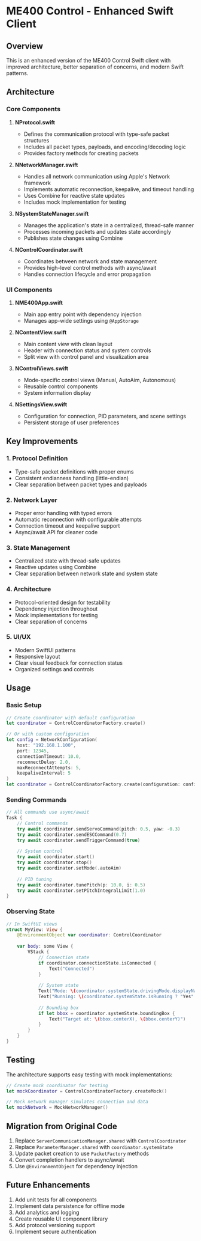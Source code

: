 # ME400 Control - Enhanced Swift Client

## Overview

This is an enhanced version of the ME400 Control Swift client with improved architecture, better separation of concerns, and modern Swift patterns.

## Architecture

### Core Components

1. **NProtocol.swift**
   - Defines the communication protocol with type-safe packet structures
   - Includes all packet types, payloads, and encoding/decoding logic
   - Provides factory methods for creating packets

2. **NNetworkManager.swift**
   - Handles all network communication using Apple's Network framework
   - Implements automatic reconnection, keepalive, and timeout handling
   - Uses Combine for reactive state updates
   - Includes mock implementation for testing

3. **NSystemStateManager.swift**
   - Manages the application's state in a centralized, thread-safe manner
   - Processes incoming packets and updates state accordingly
   - Publishes state changes using Combine

4. **NControlCoordinator.swift**
   - Coordinates between network and state management
   - Provides high-level control methods with async/await
   - Handles connection lifecycle and error propagation

### UI Components

1. **NME400App.swift**
   - Main app entry point with dependency injection
   - Manages app-wide settings using `@AppStorage`

2. **NContentView.swift**
   - Main content view with clean layout
   - Header with connection status and system controls
   - Split view with control panel and visualization area

3. **NControlViews.swift**
   - Mode-specific control views (Manual, AutoAim, Autonomous)
   - Reusable control components
   - System information display

4. **NSettingsView.swift**
   - Configuration for connection, PID parameters, and scene settings
   - Persistent storage of user preferences

## Key Improvements

### 1. Protocol Definition
- Type-safe packet definitions with proper enums
- Consistent endianness handling (little-endian)
- Clear separation between packet types and payloads

### 2. Network Layer
- Proper error handling with typed errors
- Automatic reconnection with configurable attempts
- Connection timeout and keepalive support
- Async/await API for cleaner code

### 3. State Management
- Centralized state with thread-safe updates
- Reactive updates using Combine
- Clear separation between network state and system state

### 4. Architecture
- Protocol-oriented design for testability
- Dependency injection throughout
- Mock implementations for testing
- Clear separation of concerns

### 5. UI/UX
- Modern SwiftUI patterns
- Responsive layout
- Clear visual feedback for connection status
- Organized settings and controls

## Usage

### Basic Setup

```swift
// Create coordinator with default configuration
let coordinator = ControlCoordinatorFactory.create()

// Or with custom configuration
let config = NetworkConfiguration(
    host: "192.168.1.100",
    port: 12345,
    connectionTimeout: 10.0,
    reconnectDelay: 2.0,
    maxReconnectAttempts: 5,
    keepaliveInterval: 5
)
let coordinator = ControlCoordinatorFactory.create(configuration: config)
```

### Sending Commands

```swift
// All commands use async/await
Task {
    // Control commands
    try await coordinator.sendServoCommand(pitch: 0.5, yaw: -0.3)
    try await coordinator.sendESCCommand(0.7)
    try await coordinator.sendTriggerCommand(true)
    
    // System control
    try await coordinator.start()
    try await coordinator.stop()
    try await coordinator.setMode(.autoAim)
    
    // PID tuning
    try await coordinator.tunePitch(p: 10.0, i: 0.5)
    try await coordinator.setPitchIntegralLimit(1.0)
}
```

### Observing State

```swift
// In SwiftUI views
struct MyView: View {
    @EnvironmentObject var coordinator: ControlCoordinator
    
    var body: some View {
        VStack {
            // Connection state
            if coordinator.connectionState.isConnected {
                Text("Connected")
            }
            
            // System state
            Text("Mode: \(coordinator.systemState.drivingMode.displayName)")
            Text("Running: \(coordinator.systemState.isRunning ? "Yes" : "No")")
            
            // Bounding box
            if let bbox = coordinator.systemState.boundingBox {
                Text("Target at: \(bbox.centerX), \(bbox.centerY)")
            }
        }
    }
}
```

## Testing

The architecture supports easy testing with mock implementations:

```swift
// Create mock coordinator for testing
let mockCoordinator = ControlCoordinatorFactory.createMock()

// Mock network manager simulates connection and data
let mockNetwork = MockNetworkManager()
```

## Migration from Original Code

1. Replace `ServerCommunicationManager.shared` with `ControlCoordinator`
2. Replace `ParameterManager.shared` with `coordinator.systemState`
3. Update packet creation to use `PacketFactory` methods
4. Convert completion handlers to async/await
5. Use `@EnvironmentObject` for dependency injection

## Future Enhancements

1. Add unit tests for all components
2. Implement data persistence for offline mode
3. Add analytics and logging
4. Create reusable UI component library
5. Add protocol versioning support
6. Implement secure authentication 